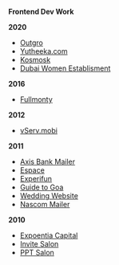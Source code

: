 **Frontend Dev Work**

**2020**
 - [Outgro](https://outgro.in/)
 - [Yutheeka.com](https://yutheeka.com/)  
 - [Kosmosk](https://kosmosk.in/)
 - [Dubai Women Establisment](https://dwe.gov.ae/en)

**2016**

 - [Fullmonty](https://vailancio.com/fullmonty/)

**2012**
- [vServ.mobi](https://vailancio.com/vserv/)

**2011**
 - [Axis Bank Mailer](https://vailancio.com/axis-mailer/)
 - [Espace](https://vailancio.com/espace/)
 - [Experifun](https://vailancio.com/experifun/) 
 - [Guide to Goa](https://vailancio.com/guide_to_goa/) 
 - [Wedding Website](https://vailancio.com/wedding/)
 - [Nascom Mailer](https://vailancio.com/nascom_mailer/mailer.html)

**2010**

 - [Expoentia Capital](https://vailancio.com/expo)
 - [Invite Salon](https://vailancio.com/invite_salon_v2/)
 - [PPT Salon](https://vailancio.com/pptsalon/)

<!--stackedit_data:
eyJoaXN0b3J5IjpbNzk5NTY0NTUxLDk0MTcwMjM3OCwxMTk3OT
Q3Mjc4LDE1MTYyMzE3MjUsLTE2NjI5MTAxNTRdfQ==
-->
